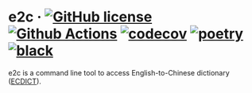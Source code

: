 # e2c &middot; [![GitHub license](https://img.shields.io/badge/license-MIT-blue.svg)](https://github.com/zequnyu/e2c/blob/master/LICENSE) [![Github Actions](https://github.com/zequnyu/e2c/workflows/e2c/badge.svg)](https://github.com/zequnyu/e2c/actions) [![codecov](https://codecov.io/gh/zequnyu/e2c/branch/master/graph/badge.svg)](https://codecov.io/gh/zequnyu/e2c) [![poetry](https://img.shields.io/badge/PyPM-poetry-5975aa)](https://python-poetry.org) [![black](https://img.shields.io/badge/code%20style-black-000000.svg)](https://github.com/psf/black)

e2c is a command line tool to access English-to-Chinese dictionary ([ECDICT](https://github.com/skywind3000/ECDICT/releases)).
